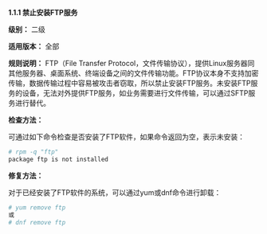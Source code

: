 **1.1.1 禁止安装FTP服务**

**级别：** 二级

**适用版本：** 全部

**规则说明：** FTP（File Transfer Protocol，文件传输协议），提供Linux服务器同其他服务器、桌面系统、终端设备之间的文件传输功能。FTP协议本身不支持加密传输，数据传输过程中容易被攻击者窃取，所以禁止安装FTP服务。未安装FTP服务的设备，无法对外提供FTP服务，如业务需要进行文件传输，可以通过SFTP服务进行替代。

**检查方法：**

可通过如下命令检查是否安装了FTP软件，如果命令返回为空，表示未安装：

```bash
# rpm -q "ftp"
package ftp is not installed
```

**修复方法：**

对于已经安装了FTP软件的系统，可以通过yum或dnf命令进行卸载：

```bash
# yum remove ftp
或
# dnf remove ftp
```